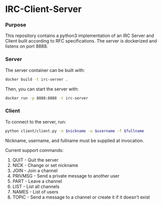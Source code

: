 # IRC-Client-Server

### Purpose
This repository contains a python3 implementation of an IRC Server and Client built 
according to RFC specifications. The server is dockerized and listens on port 8888.

### Server
The server container can be built with:
```bash
docker build -t irc-server .
```

Then, you can start the server with:
```bash
docker run -p 8888:8888 -t irc-server
```

### Client
To connect to the server, run:
```bash
python client/client.py -n $nickname -u $username -f $fullname
```
Nickname, username, and fullname must be supplied at invocation. 

Current support commands:
1. QUIT - Quit the server
2. NICK - Change or set nickname
3. JOIN - Join a channel
4. PRIVMSG - Send a private message to another user
5. PART - Leave a channel
6. LIST - List all channels
7. NAMES - List of users
8. TOPIC - Send a message to a channel or create it if it doesn't exist